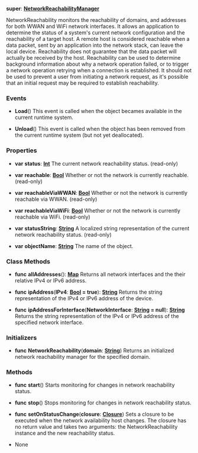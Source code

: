 **super**: **[NetworkReachabilityManager](NetworkReachabilityManager.md)**

NetworkReachability monitors the reachability of domains, and addresses for both WWAN and WiFi network interfaces. It allows an application to determine the status of a system's current network configuration and the reachability of a target host. A remote host is considered reachable when a data packet, sent by an application into the network stack, can leave the local device. Reachability does not guarantee that the data packet will actually be received by the host. Reachability can be used to determine background information about why a network operation failed, or to trigger a network operation retrying when a connection is established. It should not be used to prevent a user from initiating a network request, as it's possible that an initial request may be required to establish reachability.

### Events

* **Load**()
This event is called when the object becames available in the current runtime system.

* **Unload**()
This event is called when the object has been removed from the current runtime system (but not yet deallocated).



### Properties

* **var** **status**: **[Int](../gravity/int.md)**
The current network reachability status. \(read-only\)

* **var** **reachable**: **[Bool](../gravity/bool.md)**
Whether or not the network is currently reachable. \(read-only\)

* **var** **reachableViaWWAN**: **[Bool](../gravity/bool.md)**
Whether or not the network is currently reachable via WWAN. \(read-only\)

* **var** **reachableViaWiFi**: **[Bool](../gravity/bool.md)**
Whether or not the network is currently reachable via WiFi. \(read-only\)

* **var** **statusString**: **[String](../gravity/string.md)**
A localized string representation of the current network reachability status. \(read-only\)

* **var** **objectName**: **[String](../gravity/string.md)**
The name of the object.



### Class Methods

* **func** **allAddresses**(): <strong>[Map](../gravity/map.md)</strong> 
Returns all network interfaces and the their relative IPv4 or IPv6 address.

* **func** **ipAddress**(**IPv4**: **[Bool](../gravity/bool.md) = true**): <strong>[String](../gravity/string.md)</strong> 
Returns the string representation of the IPv4 or IPv6 address of the device.

* **func** **ipAddressForInterface**(**NetworkInterface**: **[String](../gravity/string.md) = null**): <strong>[String](../gravity/string.md)</strong> 
Returns the string representation of the IPv4 or IPv6 address of the specified network interface.



### Initializers

* **func** **NetworkReachability**(**domain**: **[String](../gravity/string.md)**)
Returns an initialized network reachability manager for the specified domain.



### Methods

* **func** **start**()
Starts monitoring for changes in network reachability status.

* **func** **stop**()
Stops monitoring for changes in network reachability status.

* **func** **setOnStatusChange**(**closure**: **[Closure](../gravity/closure.md)**)
Sets a closure to be executed when the network availability host changes. The closure has no return value and takes two arguments: the NetworkReachability instance and the new reachability status.



* None

